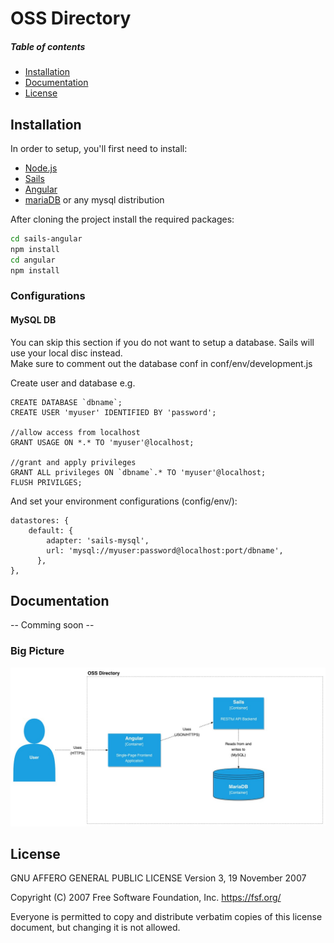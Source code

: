 # OSS Directory

##### Table of contents
- [Installation](#installation)
- [Documentation](#documentation)
- [License](#license)




## Installation

In order to setup, you'll first need to install:
+ [Node.js](https://nodejs.org/en/download/)
+ [Sails](https://sailsjs.com/get-started)
+ [Angular](https://angular.io/guide/quickstart)
+ [mariaDB](https://downloads.mariadb.org/) or any mysql distribution

After cloning the project install the required packages:
```bash
cd sails-angular
npm install
cd angular
npm install
```
### Configurations

#### MySQL DB
You can skip this section if you do not want to setup a database. Sails will use your local disc instead.   
Make sure to comment out the database conf in conf/env/development.js  

Create user and database e.g.

    CREATE DATABASE `dbname`;  
    CREATE USER 'myuser' IDENTIFIED BY 'password';

    //allow access from localhost
    GRANT USAGE ON *.* TO 'myuser'@localhost;

    //grant and apply privileges
    GRANT ALL privileges ON `dbname`.* TO 'myuser'@localhost;
    FLUSH PRIVILGES;

And set your environment configurations (config/env/):

    datastores: {
        default: {
            adapter: 'sails-mysql',
            url: 'mysql://myuser:password@localhost:port/dbname',
          },
    },

## Documentation

-- Comming soon --

### Big Picture
![project architecture](./doc/Container_Diagram.jpg)

## License

GNU AFFERO GENERAL PUBLIC LICENSE
Version 3, 19 November 2007

Copyright (C) 2007 Free Software Foundation, Inc. https://fsf.org/

Everyone is permitted to copy and distribute verbatim copies of this license document, but changing it is not allowed.


